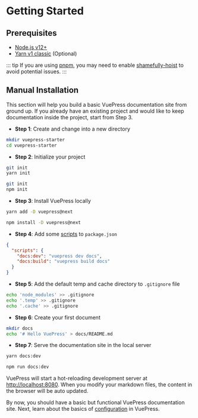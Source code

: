 # Getting Started

## Prerequisites

- [Node.js v12+](https://nodejs.org/)
- [Yarn v1 classic](https://classic.yarnpkg.com/en/) (Optional)

::: tip
If you are using [pnpm](https://pnpm.io/), you may need to enable [shamefully-hoist](https://pnpm.io/npmrc#shamefully-hoist) to avoid potential issues.
:::

## Manual Installation

This section will help you build a basic VuePress documentation site from ground up. If you already have an existing project and would like to keep documentation inside the project, start from Step 3.

- **Step 1**: Create and change into a new directory

```bash
mkdir vuepress-starter
cd vuepress-starter
```

- **Step 2**: Initialize your project

<CodeGroup>
  <CodeGroupItem title="YARN" active>

```bash
git init
yarn init
```

  </CodeGroupItem>

  <CodeGroupItem title="NPM">

```bash
git init
npm init
```

  </CodeGroupItem>
</CodeGroup>

- **Step 3**: Install VuePress locally

<CodeGroup>
  <CodeGroupItem title="YARN" active>

```bash
yarn add -D vuepress@next
```

  </CodeGroupItem>

  <CodeGroupItem title="NPM">

```bash
npm install -D vuepress@next
```

  </CodeGroupItem>
</CodeGroup>

- **Step 4**: Add some [scripts](https://classic.yarnpkg.com/en/docs/package-json#toc-scripts) to `package.json`

```json
{
  "scripts": {
    "docs:dev": "vuepress dev docs",
    "docs:build": "vuepress build docs"
  }
}
```

- **Step 5**: Add the default temp and cache directory to `.gitignore` file

```bash
echo 'node_modules' >> .gitignore
echo '.temp' >> .gitignore
echo '.cache' >> .gitignore
```

- **Step 6**: Create your first document

```bash
mkdir docs
echo '# Hello VuePress' > docs/README.md
```

- **Step 7**: Serve the documentation site in the local server

<CodeGroup>
  <CodeGroupItem title="YARN" active>

```bash
yarn docs:dev
```

  </CodeGroupItem>

  <CodeGroupItem title="NPM">

```bash
npm run docs:dev
```

  </CodeGroupItem>
</CodeGroup>

VuePress will start a hot-reloading development server at [http://localhost:8080](http://localhost:8080). When you modify your markdown files, the content in the browser will be auto updated.

By now, you should have a basic but functional VuePress documentation site. Next, learn about the basics of [configuration](./configuration.md) in VuePress.
